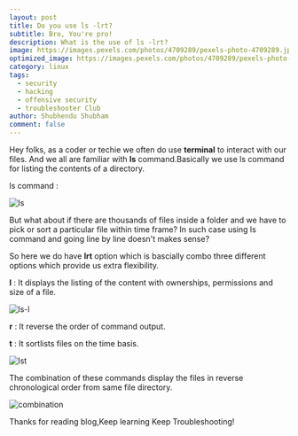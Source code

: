 ```yaml
---
layout: post
title: Do you use ls -lrt?
subtitle: Bro, You're pro!
description: What is the use of ls -lrt?
image: https://images.pexels.com/photos/4709289/pexels-photo-4709289.jpeg?auto=compress&cs=tinysrgb&w=1260&h=750&dpr=1
optimized_image: https://images.pexels.com/photos/4709289/pexels-photo-4709289.jpeg?auto=compress&cs=tinysrgb&w=1260&h=750&dpr=1
category: linux
tags:
  - security
  - hacking
  - offensive security
  - troubleshooter Club
author: Shubhendu Shubham
comment: false
---
```


Hey folks, as a coder or techie we often do use **terminal** to interact with our files. And we all are familiar with **ls** command.Basically we use ls command for listing the contents of a directory.

ls command : 

![ls](https://res.cloudinary.com/hugs4bugs/image/upload/v1670738418/linux/1_ig8j6w.png)



But what about if there are thousands of files inside a folder and we have to pick or sort a particular file within time frame? In such case using ls command and going line by line doesn't makes sense?

So here we do have **lrt** option which is bascially combo three different options which provide us extra flexibility.

**l** : It displays the listing of the content with ownerships, permissions and size of a file.

![ls-l](https://res.cloudinary.com/hugs4bugs/image/upload/v1670738419/linux/2_obmj3k.png)

**r** : It reverse the order of command output.


**t** : It sortlists files on the time basis.

![lst](https://res.cloudinary.com/hugs4bugs/image/upload/v1670738419/linux/3_rbz6jg.png)


The combination of these commands display the files in reverse chronological order from same file directory.

![combination](https://res.cloudinary.com/hugs4bugs/image/upload/v1670738419/linux/4_mtgrlw.png)





Thanks for reading blog,Keep learning Keep Troubleshooting!